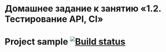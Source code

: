# Домашнее задание к занятию «1.2. Тестирование API, CI»

# Project sample [![Build status](https://ci.appveyor.com/api/projects/status/6vlywnujvofrsb4g?svg=true)](https://ci.appveyor.com/project/MarinaS1501/api-ci)
